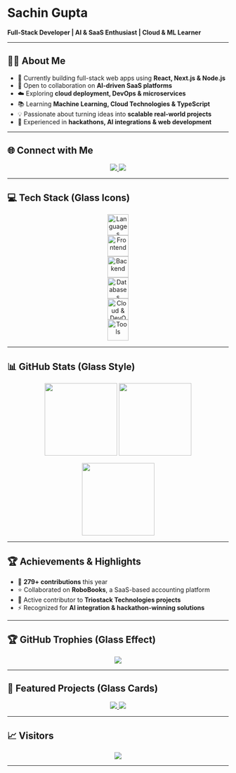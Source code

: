 # Sachin Gupta  

**Full-Stack Developer | AI & SaaS Enthusiast | Cloud & ML Learner**  

---

## 👨‍💻 About Me  
- 🚀 Currently building full-stack web apps using **React, Next.js & Node.js**  
- 🤝 Open to collaboration on **AI-driven SaaS platforms**  
- ☁️ Exploring **cloud deployment, DevOps & microservices**  
- 📚 Learning **Machine Learning, Cloud Technologies & TypeScript**  
- 💡 Passionate about turning ideas into **scalable real-world projects**  
- 🎯 Experienced in **hackathons, AI integrations & web development**  

---

## 🌐 Connect with Me  
<p align="center">
  <a href="https://www.linkedin.com/in/sachin-gupta-6252652a5/">
    <img src="https://img.shields.io/badge/LinkedIn-0A66C2.svg?style=for-the-badge&logo=linkedin&logoColor=white" />
  </a>
  <a href="mailto:sachinguptaiam@gmail.com">
    <img src="https://img.shields.io/badge/Email-D14836.svg?style=for-the-badge&logo=gmail&logoColor=white" />
  </a>
</p>

---

## 💻 Tech Stack (Glass Icons)  

<p align="center">
  <!-- Languages -->
  <img src="https://skillicons.dev/icons?i=ts,js,python,java,go,rust,c,r" height="48" alt="Languages" />
  <br/>
  
  <!-- Frontend -->
  <img src="https://skillicons.dev/icons?i=react,nextjs,html,css,tailwind" height="48" alt="Frontend" />
  <br/>
  
  <!-- Backend -->
  <img src="https://skillicons.dev/icons?i=nodejs,express,nestjs,socketio" height="48" alt="Backend" />
  <br/>
  
  <!-- Databases -->
  <img src="https://skillicons.dev/icons?i=mongodb,mysql,firebase" height="48" alt="Databases" />
  <br/>
  
  <!-- Cloud & DevOps -->
  <img src="https://skillicons.dev/icons?i=aws,gcp,docker,vercel,netlify,githubactions" height="48" alt="Cloud & DevOps" />
  <br/>
  
  <!-- Tools -->
  <img src="https://skillicons.dev/icons?i=git,postman,arduino,raspberrypi,eslint,prettier" height="48" alt="Tools" />
</p>

---

## 📊 GitHub Stats (Glass Style)  

<p align="center">
  <img src="https://github-readme-stats.vercel.app/api?username=sachin-iam&show_icons=true&theme=transparent&bg_color=00000020&hide_border=true&count_private=true" height="165" />
  <img src="https://github-readme-streak-stats.herokuapp.com/?user=sachin-iam&theme=transparent&background=00000020&hide_border=true" height="165" />
</p>

<p align="center">
  <img src="https://github-readme-stats.vercel.app/api/top-langs/?username=sachin-iam&layout=compact&theme=transparent&bg_color=00000020&hide_border=true" height="165" />
</p>

---

## 🏆 Achievements & Highlights  
- 📌 **279+ contributions** this year  
- ⭐ Collaborated on **RoboBooks**, a SaaS-based accounting platform  
- 🏅 Active contributor to **Triostack Technologies projects**  
- ⚡ Recognized for **AI integration & hackathon-winning solutions**  

---

## 🏆 GitHub Trophies (Glass Effect)  
<p align="center">
  <img src="https://github-profile-trophy.vercel.app/?username=sachin-iam&theme=matrix&no-frame=true&column=6&margin-w=15&margin-h=15&background=00000020" />
</p>

---

## 🚀 Featured Projects (Glass Cards)  

<p align="center">
  <a href="https://github.com/Triostacksoftware/RoboBooks">
    <img src="https://github-readme-stats.vercel.app/api/pin/?username=Triostacksoftware&repo=RoboBooks&theme=transparent&bg_color=00000020&hide_border=true" />
  </a>
  <a href="https://github.com/sachin-iam/sachin-iam">
    <img src="https://github-readme-stats.vercel.app/api/pin/?username=sachin-iam&repo=sachin-iam&theme=transparent&bg_color=00000020&hide_border=true" />
  </a>
</p>

---

## 📈 Visitors  
<p align="center">
  <img src="https://visitcount.itsvg.in/api?id=sachin-iam&label=Profile%20Views&color=12&icon=5&pretty=true" />
</p>

---
<!-- End of README -->
